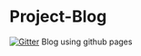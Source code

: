# Project-Blog

[![Gitter](https://badges.gitter.im/Join%20Chat.svg)](https://gitter.im/TEAM-SORD/TEAM-SORD.github.io?utm_source=badge&utm_medium=badge&utm_campaign=pr-badge&utm_content=badge)
Blog using github pages